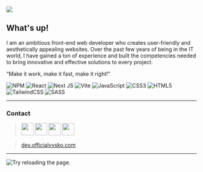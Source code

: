 
<img src="https://cdn.discordapp.com/attachments/863742714809810944/1147591647782260808/github.png">

<h2>What's up!</h2>

<p>I am an ambitious front-end web developer who creates user-friendly and aesthetically appealing websites. Over the past few years of being in the IT world, I have gained a ton of experience and built the competencies needed to bring innovative and effective solutions to every project.</p>

<q>Make it work, make it fast, make it right!</q>

![NPM](https://img.shields.io/badge/NPM-%23CB3837.svg?style=for-the-badge&logo=npm&logoColor=white)
![React](https://img.shields.io/badge/react-%2320232a.svg?style=for-the-badge&logo=react&logoColor=%2361DAFB)
![Next JS](https://img.shields.io/badge/Next-black?style=for-the-badge&logo=next.js&logoColor=white)
![Vite](https://img.shields.io/badge/vite-%23646CFF.svg?style=for-the-badge&logo=vite&logoColor=white)
![JavaScript](https://img.shields.io/badge/javascript-%23323330.svg?style=for-the-badge&logo=javascript&logoColor=%23F7DF1E)
![CSS3](https://img.shields.io/badge/css3-%231572B6.svg?style=for-the-badge&logo=css3&logoColor=white)
![HTML5](https://img.shields.io/badge/html5-%23E34F26.svg?style=for-the-badge&logo=html5&logoColor=white)
![TailwindCSS](https://img.shields.io/badge/tailwindcss-%2338B2AC.svg?style=for-the-badge&logo=tailwind-css&logoColor=white)
![SASS](https://img.shields.io/badge/SASS-hotpink.svg?style=for-the-badge&logo=SASS&logoColor=white)


---

<h3>Contact</h3>
	
> <a target="_blank" href="mailto:dev.officialvysko@gmail.com"><img height="32" width="32" src="https://cdn.simpleicons.org/gmail/#EA4335"/></a>
> <a target="_blank" href="https://discord.com/users/611182964948074526"><img height="32" width="32" src="https://cdn.simpleicons.org/discord/#5865F2"/></a>
> <a target="_blank" href="https://www.instagram.com/official.vysko"><img height="32" width="32" src="https://cdn.simpleicons.org/instagram/#E4405F"/></a>
> <a target="_blank" href="https://open.spotify.com/user/qsn19ij890416ji8qf6v606ml?si=9e011feb33d648d4"><img height="32" width="32" src="https://cdn.simpleicons.org/spotify/#1DB954"/></a>

> [dev.officialvysko.com](https://dev.officialvysko.com)<br>

---

<img src="https://github-readme-stats-seven-rosy-74.vercel.app/api/top-langs/?username=OfficialVysko&theme=date_night" alt="Try reloading the page.">

